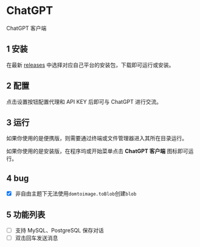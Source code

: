 # ChatGPT

ChatGPT 客户端

## 1 安装

在最新 [releases](https://github.com/thep0y/ChatGPT/releases/latest) 中选择对应自己平台的安装包，下载即可运行或安装。

## 2 配置

点击设置按钮配置代理和 API KEY 后即可与 ChatGPT 进行交流。

## 3 运行

如果你使用的是便携版，则需要通过终端或文件管理器进入其所在目录运行。

如果你使用的是安装版，在程序坞或开始菜单点击 **ChatGPT 客户端** 图标即可运行。

## 4 bug

- [x] 非自由主题下无法使用`domtoimage.toBlob`创建`blob`

## 5 功能列表

- [ ] 支持 MySQL、PostgreSQL 保存对话
- [ ] 双击回车发送消息
